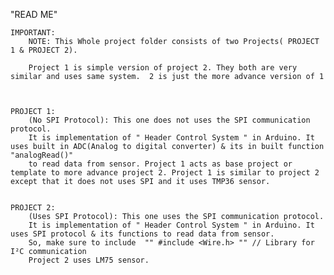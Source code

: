 
"READ ME"

	IMPORTANT:  
		NOTE: This Whole project folder consists of two Projects( PROJECT 1 & PROJECT 2).

  		Project 1 is simple version of project 2. They both are very similar and uses same system.  2 is just the more advance version of 1



	PROJECT 1:
		(No SPI Protocol): This one does not uses the SPI communication protocol. 
		It is implementation of " Header Control System " in Arduino. It uses built in ADC(Analog to digital converter) & its in built function "analogRead()"
 		to read data from sensor. Project 1 acts as base project or template to more advance project 2. Project 1 is similar to project 2 except that it does not uses SPI and it uses TMP36 sensor.


	PROJECT 2:
		(Uses SPI Protocol): This one uses the SPI communication protocol. 
		It is implementation of " Header Control System " in Arduino. It uses SPI protocol & its functions to read data from sensor.
  		So, make sure to include  "" #include <Wire.h> "" // Library for I²C communication
		Project 2 uses LM75 sensor.
